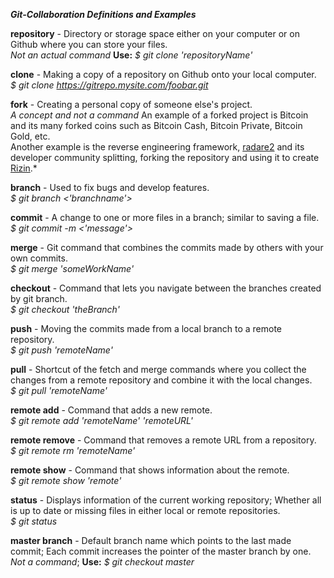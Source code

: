**_Git-Collaboration Definitions and Examples_**<br>

**repository** - Directory or storage space either on your computer or on Github where you can store your files.<br>
*Not an actual command* __Use:__ *$ git clone 'repositoryName'*

**clone** - Making a copy of a repository on Github onto your local computer.<br>
*$ git clone https://gitrepo.mysite.com/foobar.git*

**fork** - Creating a personal copy of someone else's project.<br>
*A concept and not a command* An example of a forked project is Bitcoin and its many forked coins such as Bitcoin Cash, Bitcoin Private, Bitcoin Gold, etc.<br> Another example is the reverse engineering framework, [radare2](https://github.com/radareorg) and its  developer community splitting, forking the repository and using it to create [Rizin](https://github.com/rizinorg).*

**branch** - Used to fix bugs and develop features.<br>
*$ git branch <'branchname'>*

**commit** - A change to one or more files in a branch; similar to saving a file.<br>
*$ git commit -m <'message'>*

**merge** - Git command that combines the commits made by others with your own commits.<br>
*$ git merge 'someWorkName'*

**checkout** - Command that lets you navigate between the branches created by git branch.<br>
*$ git checkout 'theBranch'*

**push** - Moving the commits made from a local branch to a remote repository.<br>
*$ git push 'remoteName'*

**pull** - Shortcut of the fetch and merge commands where you collect the changes from a remote repository and combine it with the local changes.<br>
*$ git pull 'remoteName'*

**remote add** - Command that adds a new remote.<br>
*$ git remote add 'remoteName' 'remoteURL'*

**remote remove** - Command that removes a remote URL from a repository.<br>
*$ git remote rm 'remoteName'*

**remote show** - Command that shows information about the remote.<br>
*$ git remote show 'remote'* 

**status** - Displays information of the current working repository; Whether all is up to date or missing files in either local or remote repositories.<br>
*$ git status*

**master branch** - Default branch name which points to the last made commit; Each commit increases the pointer of the master branch by one.<br>
*Not a command*; __Use:__ *$ git checkout master* 
